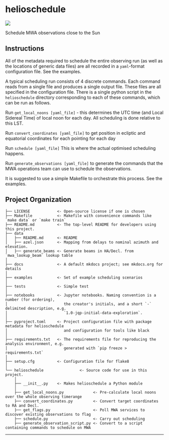 # helioschedule

<a target="_blank" href="https://cookiecutter-data-science.drivendata.org/">
    <img src="https://img.shields.io/badge/CCDS-Project%20template-328F97?logo=cookiecutter" />
</a>

Schedule MWA observations close to the Sun

## Instructions
All of the metadata required to schedule the entire observing run (as well as the locations of generic data files) are all recorded in a `yaml`-format configuration file. See the examples.

A typical scheduling run consists of 4 discrete commands. Each command reads from a single file and produces a single output file. These files are all specified in the configuration file. There is a single python script in the `helioschedule` directory corresponding to each of these commands, which can be run as follows.

Run `get_local_noons [yaml_file]` - this determines the UTC time (and Local Sidereal Time) of local noon for each day. All scheduling is done relative to this LST.

Run `convert_coordinates [yaml_file]` to get position in ecliptic and equatorial coordinates for each pointing for each day

Run `schedule [yaml_file]` This is where the actual optimised scheduling happens.

Run `generate_observations [yaml_file]` to generate the commands that the MWA operations team can use to schedule the observations.

It is suggested to use a simple Makefile to orchestrate this process. See the examples.

## Project Organization

```
├── LICENSE            <- Open-source license if one is chosen
├── Makefile           <- Makefile with convenience commands like `make data` or `make train`
├── README.md          <- The top-level README for developers using this project.
├── data
│   ├── README.md      <- README
│   ├── azel.json      <- Mapping from delays to nominal azimuth and elevation.
│   ├── generate_beams <- Generate beams in HA/Decl. from `mwa_lookup_beam` lookup table
│
├── docs               <- A default mkdocs project; see mkdocs.org for details
│
├── examples           <- Set of example scheduling scenarios
│
├── tests              <- Simple test
│
├── notebooks          <- Jupyter notebooks. Naming convention is a number (for ordering),
│                         the creator's initials, and a short `-` delimited description, e.g.
│                         `1.0-jqp-initial-data-exploration`.
│
├── pyproject.toml     <- Project configuration file with package metadata for helioschedule
│                         and configuration for tools like black
│
├── requirements.txt   <- The requirements file for reproducing the analysis environment, e.g.
│                         generated with `pip freeze > requirements.txt`
│
├── setup.cfg          <- Configuration file for flake8
│
└── helioschedule                <- Source code for use in this project.
    │
    ├── __init__.py    <- Makes helioschedule a Python module
    │
    ├── get_local_noons.py             <- Pre-calculate local noons over the whole observing timerange
    ├── convert_coordinates.py         <- Convert target coordinates to RA and Decl.
    ├── get_flags.py                   <- Poll MWA services to discover existing observations to flag
    ├── schedule.py                    <- Carry out scheduling
    ├── generate_observation_script.py <- Convert to a script containing commands to schedule on MWA
```

--------

